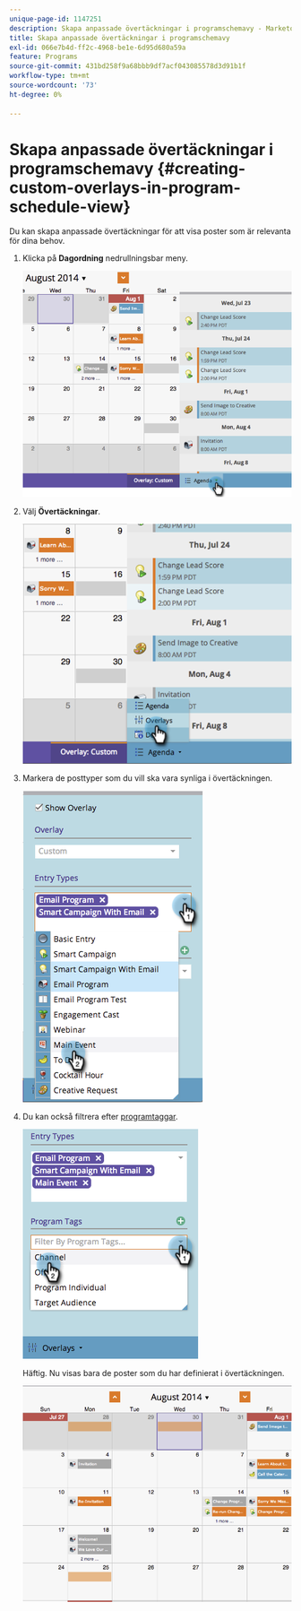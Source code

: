 ```yaml
---
unique-page-id: 1147251
description: Skapa anpassade övertäckningar i programschemavy - Marketo Docs - produktdokumentation
title: Skapa anpassade övertäckningar i programschemavy
exl-id: 066e7b4d-ff2c-4968-be1e-6d95d680a59a
feature: Programs
source-git-commit: 431bd258f9a68bbb9df7acf043085578d3d91b1f
workflow-type: tm+mt
source-wordcount: '73'
ht-degree: 0%

---
```


# Skapa anpassade övertäckningar i programschemavy {#creating-custom-overlays-in-program-schedule-view}

Du kan skapa anpassade övertäckningar för att visa poster som är relevanta för dina behov.

1. Klicka på **Dagordning** nedrullningsbar meny.

   ![](assets/image2014-9-24-10-3a20-3a11.png)

1. Välj **Övertäckningar**.

   ![](assets/image2014-9-24-10-3a20-3a17.png)

1. Markera de posttyper som du vill ska vara synliga i övertäckningen.

   ![](assets/image2014-9-24-10-3a20-3a26.png)

1. Du kan också filtrera efter [programtaggar](/help/marketo/product-docs/core-marketo-concepts/programs/working-with-programs/understanding-tags/use-tags-in-a-program.md).

   ![](assets/image2014-9-24-10-3a20-3a32.png)

   Häftig. Nu visas bara de poster som du har definierat i övertäckningen.

   ![](assets/image2014-9-24-10-3a20-3a37.png)

